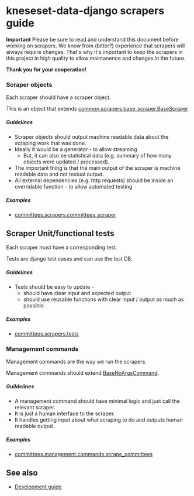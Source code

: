 # kneseset-data-django scrapers guide

**Important** Please be sure to read and understand this document before working on scrapers.
We know from (bitter?) experience that scrapers will always require changes.
That's why it's important to keep the scrapers in this project in high quality to allow maintanence and changes in the future.

**Thank you for your cooperation!**

### Scraper objects

Each scraper should have a scraper object.

This is an object that extends [common.scrapers.base_scraper.BaseScraper](/django/knesset_data_django/common/scrapers/base_scraper.py)

##### Guidelines

* Scraper objects should output machine readable data about the scraping work that was done.
* Ideally it would be a generator - to allow streaming
  * But, it can also be statistical data (e.g. summary of how many objects were updated / processed).
* The important thing is that the main output of the scraper is machine readable data and not textual output.
* All external dependencies (e.g. http requests) should be inside an overridable function - to allow automated testing

##### Examples

* [committees.scrapers.committees_scraper](/django/knesset_data_django/committees/scrapers/committees_scraper.py)


## Scraper Unit/functional tests

Each scraper must have a corresponding test.

Tests are django test cases and can use the test DB.

##### Guidelines

* Tests should be easy to update -
  * should have clear input and expected output
  * should use reusable functions with clear input / output as much as possible

##### Examples
* [committees.scrapers.tests](/django/knesset_data_django/committees/scrapers/tests.py)


### Management commands

Management commands are the way we run the scrapers.

Management commands should extend [BaseNoArgsCommand](/django/knesset_data_django/common/management_commands/base_no_args_command.py).

##### Guildelines

* A management command should have minimal logic and just call the relevant scraper.
* It is just a human interface to the scraper.
* It handles getting input about what scraping to do and outputs human readable output.

##### Examples

* [committees.management.commands.scrape_committees](/django/knesset_data_django/committees/management/commands/scrape_committees.py)

## See also

* [Development guide](/django/DEVELOPMENT.md)
